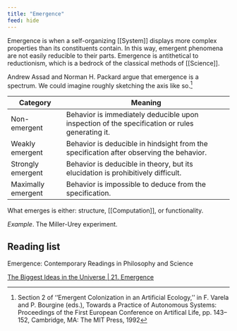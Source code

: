```yaml
---
title: "Emergence"
feed: hide
---
```


Emergence is when a self-organizing [[System]] displays more complex properties than its constituents contain. In this way, emergent phenomena are not easily reducible to their parts. Emergence is antithetical to reductionism, which is a bedrock of the classical methods of [[Science]]. 

Andrew Assad and Norman H. Packard argue that emergence is a spectrum. We could imagine roughly sketching the axis like so.[^spectrum]

|Category|Meaning|
|---------|-------|
|Non-emergent|Behavior is immediately deducible upon inspection of the specification or rules generating it.|
|Weakly emergent|Behavior is deducible in hindsight from the specification after observing the behavior.|
|Strongly emergent|Behavior is deducible in theory, but its elucidation is prohibitively difficult.|
|Maximally emergent|Behavior is impossible to deduce from the specification.|

What emerges is either: structure, [[Computation]], or functionality.

[^spectrum]: Section 2 of ‘‘Emergent Colonization in an Artificial Ecology,’’ in F. Varela and P. Bourgine (eds.), Towards a Practice of Autonomous Systems: Proceedings of the First European Conference on Artifical Life, pp. 143–152, Cambridge, MA: The MIT Press, 1992

_Example_. The Miller-Urey experiment.

## Reading list

Emergence: Contemporary Readings in Philosophy and Science

[The Biggest Ideas in the Universe | 21. Emergence](https://www.youtube.com/watch?v=0_PdLja-eGQ)